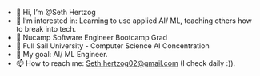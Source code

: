 - 👋 Hi, I’m @Seth Hertzog
- 👀 I’m interested in: Learning to use applied AI/ ML, teaching others how to break into tech.
- 🌱 Nucamp Software Engineer Bootcamp Grad
- 🌱 Full Sail University - Computer Science AI Concentration
- 💞️ My goal: AI/ ML Engineer.
- 📫 How to reach me: Seth.hertzog02@gmail.com  (I check daily :)).
